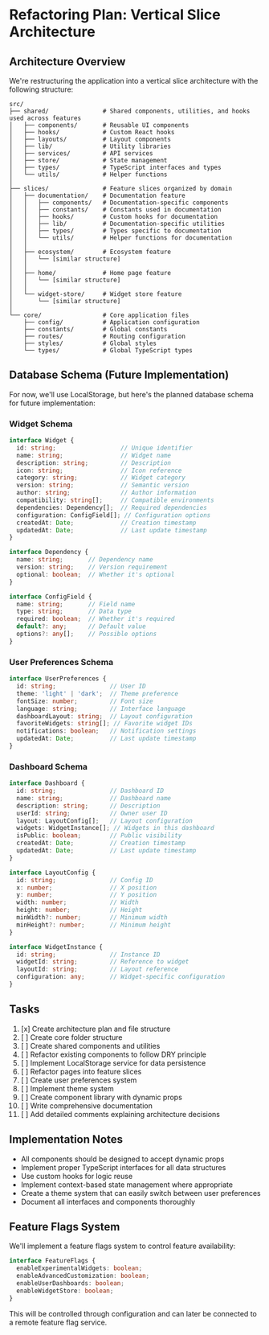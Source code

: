 
# Refactoring Plan: Vertical Slice Architecture

## Architecture Overview

We're restructuring the application into a vertical slice architecture with the following structure:

```
src/
├── shared/               # Shared components, utilities, and hooks used across features
│   ├── components/       # Reusable UI components
│   ├── hooks/            # Custom React hooks
│   ├── layouts/          # Layout components
│   ├── lib/              # Utility libraries
│   ├── services/         # API services
│   ├── store/            # State management
│   ├── types/            # TypeScript interfaces and types
│   └── utils/            # Helper functions
│
├── slices/               # Feature slices organized by domain
│   ├── documentation/    # Documentation feature
│   │   ├── components/   # Documentation-specific components
│   │   ├── constants/    # Constants used in documentation
│   │   ├── hooks/        # Custom hooks for documentation
│   │   ├── lib/          # Documentation-specific utilities
│   │   ├── types/        # Types specific to documentation
│   │   └── utils/        # Helper functions for documentation
│   │
│   ├── ecosystem/        # Ecosystem feature
│   │   └── [similar structure]
│   │
│   ├── home/             # Home page feature
│   │   └── [similar structure]
│   │
│   └── widget-store/     # Widget store feature
│       └── [similar structure]
│
└── core/                 # Core application files
    ├── config/           # Application configuration
    ├── constants/        # Global constants
    ├── routes/           # Routing configuration
    ├── styles/           # Global styles
    └── types/            # Global TypeScript types
```

## Database Schema (Future Implementation)

For now, we'll use LocalStorage, but here's the planned database schema for future implementation:

### Widget Schema
```typescript
interface Widget {
  id: string;                  // Unique identifier
  name: string;                // Widget name
  description: string;         // Description
  icon: string;                // Icon reference
  category: string;            // Widget category
  version: string;             // Semantic version
  author: string;              // Author information
  compatibility: string[];     // Compatible environments
  dependencies: Dependency[];  // Required dependencies
  configuration: ConfigField[]; // Configuration options
  createdAt: Date;             // Creation timestamp
  updatedAt: Date;             // Last update timestamp
}

interface Dependency {
  name: string;       // Dependency name
  version: string;    // Version requirement
  optional: boolean;  // Whether it's optional
}

interface ConfigField {
  name: string;       // Field name
  type: string;       // Data type
  required: boolean;  // Whether it's required
  default?: any;      // Default value
  options?: any[];    // Possible options
}
```

### User Preferences Schema
```typescript
interface UserPreferences {
  id: string;               // User ID
  theme: 'light' | 'dark';  // Theme preference
  fontSize: number;         // Font size
  language: string;         // Interface language
  dashboardLayout: string;  // Layout configuration
  favoriteWidgets: string[]; // Favorite widget IDs
  notifications: boolean;   // Notification settings
  updatedAt: Date;          // Last update timestamp
}
```

### Dashboard Schema
```typescript
interface Dashboard {
  id: string;               // Dashboard ID
  name: string;             // Dashboard name
  description: string;      // Description
  userId: string;           // Owner user ID
  layout: LayoutConfig[];   // Layout configuration
  widgets: WidgetInstance[]; // Widgets in this dashboard
  isPublic: boolean;        // Public visibility
  createdAt: Date;          // Creation timestamp
  updatedAt: Date;          // Last update timestamp
}

interface LayoutConfig {
  id: string;               // Config ID
  x: number;                // X position
  y: number;                // Y position
  width: number;            // Width
  height: number;           // Height
  minWidth?: number;        // Minimum width
  minHeight?: number;       // Minimum height
}

interface WidgetInstance {
  id: string;               // Instance ID
  widgetId: string;         // Reference to widget
  layoutId: string;         // Layout reference
  configuration: any;       // Widget-specific configuration
}
```

## Tasks

1. [x] Create architecture plan and file structure
2. [ ] Create core folder structure
3. [ ] Create shared components and utilities
4. [ ] Refactor existing components to follow DRY principle
5. [ ] Implement LocalStorage service for data persistence
6. [ ] Refactor pages into feature slices
7. [ ] Create user preferences system
8. [ ] Implement theme system
9. [ ] Create component library with dynamic props
10. [ ] Write comprehensive documentation
11. [ ] Add detailed comments explaining architecture decisions

## Implementation Notes

- All components should be designed to accept dynamic props
- Implement proper TypeScript interfaces for all data structures
- Use custom hooks for logic reuse
- Implement context-based state management where appropriate
- Create a theme system that can easily switch between user preferences
- Document all interfaces and components thoroughly

## Feature Flags System

We'll implement a feature flags system to control feature availability:

```typescript
interface FeatureFlags {
  enableExperimentalWidgets: boolean;
  enableAdvancedCustomization: boolean;
  enableUserDashboards: boolean;
  enableWidgetStore: boolean;
}
```

This will be controlled through configuration and can later be connected to a remote feature flag service.
